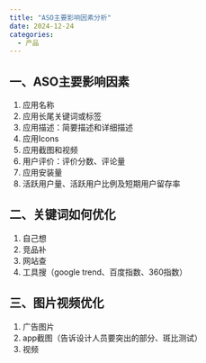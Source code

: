 ```yaml
---
title: "ASO主要影响因素分析"
date: 2024-12-24
categories:
  - 产品
---
```



## 一、ASO主要影响因素

<!-- more -->

1. 应用名称
2. 应用长尾关键词或标签
3. 应用描述：简要描述和详细描述
4. 应用Icons
5. 应用截图和视频
6. 用户评价：评价分数、评论量
7. 应用安装量
8. 活跃用户量、活跃用户比例及短期用户留存率

## 二、关键词如何优化

1. 自己想
2. 竞品补
3. 网站查
4. 工具搜（google trend、百度指数、360指数）

## 三、图片视频优化

1. 广告图片
2. app截图（告诉设计人员要突出的部分、斑比测试）
3. 视频